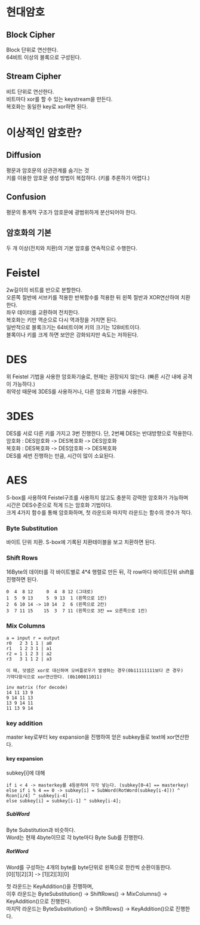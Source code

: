 # 현대암호

## Block Cipher
Block 단위로 연산한다.   
64비트 이상의 블록으로 구성된다.
## Stream Cipher
비트 단위로 연산한다.   
비트마다 xor를 할 수 있는 keystream을 만든다.   
복호화는 동일한 key로 xor하면 된다.

# 이상적인 암호란?
## Diffusion
평문과 암호문의 상관관계를 숨기는 것   
키를 이용한 암호문 생성 방법이 복잡하다. (키를 추론하기 어렵다.)
## Confusion
평문의 통계적 구조가 암호문에 광범위하게 분산되어야 한다.   
## 암호화의 기본
두 개 이상(전치와 치환)의 기본 암호를 연속적으로 수행한다.

# Feistel
2w길이의 비트를 반으로 분할한다.   
오른쪽 절반에 서브키를 적용한 반복함수를 적용한 뒤 왼쪽 절반과 XOR연산하여 치환한다.   
좌우 데이터를 교환하여 전치한다.   
복호화는 키만 역순으로 다시 역과정을 거치면 된다.   
일반적으로 블록크기는 64비트이며 키의 크기는 128비트이다.   
블록이나 키를 크게 하면 보안은 강화되지만 속도는 저하된다.

# DES
위 Feistel 기법을 사용한 암호화기술로, 현재는 권장되지 않는다. (빠른 시간 내에 공격이 가능하다.)   
취약성 때문에 3DES를 사용하거나, 다른 암호화 기법을 사용한다.   

# 3DES
DES를 서로 다른 키를 가지고 3번 진행한다. 단, 2번째 DES는 반대방향으로 작용한다.   
암호화 : DES암호화 -> DES복호화 -> DES암호화   
복호화 : DES복호화 -> DES암호화 -> DES복호화   
DES를 세번 진행하는 만큼, 시간이 많이 소요된다.

# AES
S-box를 사용하여 Feistel구조를 사용하지 않고도 충분히 강력한 암호화가 가능하며   
시간은 DES수준으로 적게 드는 암호화 기법이다.   
크게 4가지 함수를 통해 암호화하며, 첫 라운드와 마지막 라운드는 함수의 갯수가 적다.   
### Byte Substitution
바이트 단위 치환. S-box에 기록된 치환테이블을 보고 치환하면 된다.
### Shift Rows
16Byte의 데이터를 각 바이트별로 4*4 행렬로 만든 뒤, 각 row마다 바이트단위 shift를 진행하면 된다.

    0  4  8 12     0  4  8 12 (그대로)
    1  5  9 13     5  9 13  1 (왼쪽으로 1칸)
    2  6 10 14 -> 10 14  2  6 (왼쪽으로 2칸)
    3  7 11 15    15  3  7 11 (왼쪽으로 3칸 == 오른쪽으로 1칸)

### Mix Columns

    a = input r = output
    r0   2 3 1 1 | a0
    r1   1 2 3 1 | a1
    r2 = 1 1 2 3 | a2
    r3   3 1 1 2 | a3

    이 때, 덧셈은 xor로 대신하며 오버플로우가 발생하는 경우(0b11111111보다 큰 경우)
    기약다항식으로 xor연산한다. (0b100011011)
    
    inv matrix (for decode)
    14 11 13 9
    9 14 11 13
    13 9 14 11
    11 13 9 14
    
### key addition
master key로부터 key expansion을 진행하여 얻은 subkey들로 text에 xor연산한다.

#### key expansion
subkey[i]에 대해   

    if i < 4 -> masterkey를 4등분하여 각각 넣는다. (subkey[0~4] == masterkey)   
    else if i % 4 == 0 -> subkey[i] = SubWord(RotWord(subkey[i-4])) ^ Rcon[i/4] ^ subkey[i-4]
    else subkey[i] = subkey[i-1] ^ subkey[i-4];

##### SubWord
Byte Substitution과 비슷하다.   
Word는 현재 4byte이므로 각 byte마다 Byte Sub를 진행한다.

##### RotWord
Word를 구성하는 4개의 byte를 byte단위로 왼쪽으로 한칸씩 순환이동한다.   
[0][1][2][3] -> [1][2][3][0]

첫 라운드는 KeyAddition()을 진행하며,   
이후 라운드는 ByteSubstitution() -> ShiftRows() -> MixColumns() -> KeyAddition()으로 진행한다.   
마지막 라운드는 ByteSubstitution() -> ShiftRows() -> KeyAddition()으로 진행한다.
